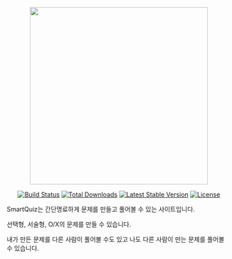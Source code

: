 <p align="center"><a href="https://laravel.com" target="_blank"><img src="https://raw.githubusercontent.com/laravel/art/master/logo-lockup/5%20SVG/2%20CMYK/1%20Full%20Color/laravel-logolockup-cmyk-red.svg" width="400"></a></p>

<p align="center">
<a href="https://travis-ci.org/laravel/framework"><img src="https://travis-ci.org/laravel/framework.svg" alt="Build Status"></a>
<a href="https://packagist.org/packages/laravel/framework"><img src="https://img.shields.io/packagist/dt/laravel/framework" alt="Total Downloads"></a>
<a href="https://packagist.org/packages/laravel/framework"><img src="https://img.shields.io/packagist/v/laravel/framework" alt="Latest Stable Version"></a>
<a href="https://packagist.org/packages/laravel/framework"><img src="https://img.shields.io/packagist/l/laravel/framework" alt="License"></a>
</p>

SmartQuiz는 간단명료하게 문제를 만들고 풀어볼 수 있는 사이트입니다.

선택형, 서술형, O/X의 문제를 만들 수 있습니다.

내가 만든 문제를 다른 사람이 풀어볼 수도 있고 나도 다른 사람이 만는 문제를 풀어볼 수 있습니다.
